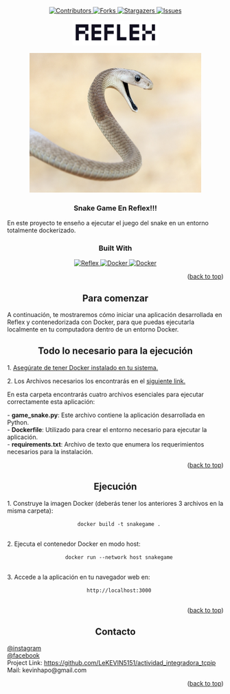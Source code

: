 <!-- Improved compatibility of back to top link: See: https://github.com/othneildrew/Best-README-Template/pull/73 -->

<a name="readme-top"></a>

<!-- Badges -->
<p align="center">
  <a href="https://github.com/LeKEVIN5151/actividad_integradora_tcpip">
    <img src="https://img.shields.io/github/contributors/LeKEVIN5151/actividad_integradora_tcpip.svg?style=for-the-badge" alt="Contributors">
  </a>
  <a href="https://github.com/LeKEVIN5151/actividad_integradora_tcpip/network/members">
    <img src="https://img.shields.io/github/forks/LeKEVIN5151/actividad_integradora_tcpip.svg?style=for-the-badge" alt="Forks">
  </a>
  <a href="https://github.com/LeKEVIN5151/actividad_integradora_tcpip/stargazers">
    <img src="https://img.shields.io/github/stars/LeKEVIN5151/actividad_integradora_tcpip.svg?style=for-the-badge" alt="Stargazers">
  </a>
  <a href="https://github.com/LeKEVIN5151/actividad_integradora_tcpip/issues">
    <img src="https://img.shields.io/github/issues/LeKEVIN5151/actividad_integradora_tcpip.svg?style=for-the-badge" alt="Issues">
  </a>
</p>

<!-- PROJECT LOGO -->

<div align="center">
<p align="center">
  <img src="/images/logo.png" alt="Logo REFLEX" width="200"/>

<div align="center">
  <a href="https://github.com/LeKEVIN5151/actividad_integradora_tcpip">
    <img src="images/snake.webp" alt="Snake Game" width="400" height="324">
  </a>
</p>
<h3 align="center">Snake Game En Reflex!!!</h3>

<p align="left">En este proyecto te enseño a ejecutar el juego del snake en un entorno totalmente dockerizado.</p>

<h3 align="center">Built With</h3>

<div align="center">
  <a href="https://reflex.dev/">
    <img src="https://img.shields.io/badge/Reflex-FF5733?style=for-the-badge&logo=reflex&logoColor=white" alt="Reflex">
  </a>
  <a href="https://www.docker.com/">
    <img src="https://img.shields.io/badge/Docker-2496ED?style=for-the-badge&logo=docker&logoColor=white" alt="Docker">
  </a>

  <a href="https://www.python.org/">
    <img src="https://img.shields.io/badge/Python-FFD43B?style=for-the-badge&logo=python&logoColor=black" alt="Docker">
  </a>
</div>

<p align="right">(<a href="#readme-top">back to top</a>)</p>

<!-- GETTING STARTED -->

<h2 align="center">Para comenzar</h2>

<p align="left">
A continuación, te mostraremos cómo iniciar una aplicación desarrollada en Reflex y contenedorizada con Docker, para que puedas ejecutarla localmente en tu computadora dentro de un entorno Docker.
</p>

<h2 align="center">Todo lo necesario para la ejecución</h2>

<p align="left">
  1. <a href="https://unrc.gitlab.io/labredes/Docker/Docker_Instalacion/">Asegúrate de tener Docker instalado en tu sistema.</a>
</p>

<p align="left">
  2. Los Archivos necesarios los encontrarás en el <a href="https://github.com/LeKEVIN5151/actividad_integradora_tcpip/tree/main/actividad_integradora_tcpip/apps">siguiente link.</a>
</p>

<p align="left">
  En esta carpeta encontrarás cuatro archivos esenciales para ejecutar correctamente esta aplicación:
</p>

<p align="left">
  - <strong>game_snake.py</strong>: Este archivo contiene la aplicación desarrollada en Python.<br>
  - <strong>Dockerfile</strong>: Utilizado para crear el entorno necesario para ejecutar la aplicación.<br>
  - <strong>requirements.txt</strong>: Archivo de texto que enumera los requerimientos necesarios para la instalación.
</p>

<p align="right">(<a href="#readme-top">back to top</a>)</p>

<h2 align="center">Ejecución</h2>

<p align="left">
  1. Construye la imagen Docker (deberás tener los anteriores 3 archivos en la misma carpeta):
  <pre>
  <code>docker build -t snakegame .</code>
  </pre>
</p>

<p align="left">
  2. Ejecuta el contenedor Docker en modo host:
  <pre>
  <code>docker run --network host snakegame</code>
  </pre>
</p>

<p align="left">
  3. Accede a la aplicación en tu navegador web en:
  <pre>
  <code>http://localhost:3000</code>
  </pre>
</p>

<p align="right">(<a href="#readme-top">back to top</a>)</p>

<h2 align="center">Contacto</h2>

<p align="left">
  <a href="https://www.instagram.com/kevinhaponiuk/">@instagram</a><br>
  <a href="https://www.facebook.com/kevin.haponiuk/">@facebook</a><br>
  Project Link: <a href="https://github.com/LeKEVIN5151/actividad_integradora_tcpip">https://github.com/LeKEVIN5151/actividad_integradora_tcpip</a><br>
  Mail: kevinhapo@gmail.com
</p>

<p align="right">(<a href="#readme-top">back to top</a>)</p>
